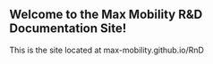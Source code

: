 
## Welcome to the Max Mobility R&D Documentation Site!

This is the site located at max-mobility.github.io/RnD
